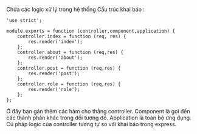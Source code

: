 Chứa các logic xử lý trong hệ thống
Cấu trúc khai báo :

```
'use strict';

module.exports = function (controller,component,application) {
    controller.index = function (req, res) {
        res.render('index');
    };
    controller.about = function (req,res) {
        res.render('about');
    };
    controller.post = function (req,res) {
        res.render('post');
    };
    controller.role = function (req,res) {
        res.render('role');
    };
};

```

Ở đây bạn gán thêm các hàm cho thằng controller. 
Component là gọi đến các thành phần khác trong đối tượng đó.
Application là toàn bộ ứng dụng.
Cú pháp logic của controller tương tự so với khai báo trong express.
